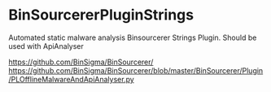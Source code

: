 # BinSourcererPluginStrings
Automated static malware analysis Binsourcerer Strings Plugin.
Should be used with ApiAnalyser 

https://github.com/BinSigma/BinSourcerer/
https://github.com/BinSigma/BinSourcerer/blob/master/BinSourcerer/Plugin/PLOfflineMalwareAndApiAnalyser.py

